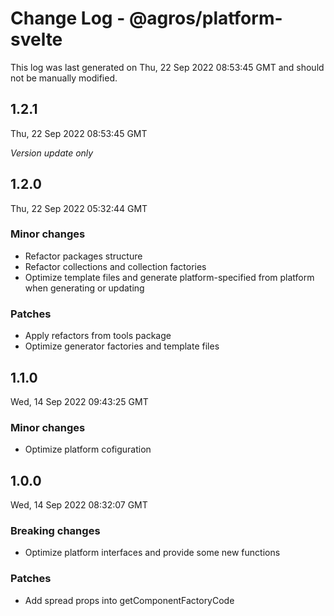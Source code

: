 # Change Log - @agros/platform-svelte

This log was last generated on Thu, 22 Sep 2022 08:53:45 GMT and should not be manually modified.

## 1.2.1
Thu, 22 Sep 2022 08:53:45 GMT

_Version update only_

## 1.2.0
Thu, 22 Sep 2022 05:32:44 GMT

### Minor changes

- Refactor packages structure
- Refactor collections and collection factories
- Optimize template files and generate platform-specified from platform when generating or updating

### Patches

- Apply refactors from tools package
- Optimize generator factories and template files

## 1.1.0
Wed, 14 Sep 2022 09:43:25 GMT

### Minor changes

- Optimize platform cofiguration

## 1.0.0
Wed, 14 Sep 2022 08:32:07 GMT

### Breaking changes

- Optimize platform interfaces and provide some new functions

### Patches

- Add spread props into getComponentFactoryCode

